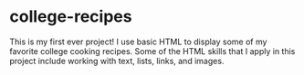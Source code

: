 # college-recipes
This is my first ever project! I use basic HTML to display some of my favorite college cooking recipes. Some of the HTML skills that I apply in this project include working with text, lists, links, and images. 
